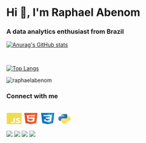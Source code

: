 <h1 align="flex-start">Hi 👋, I'm Raphael Abenom</h1>
<h3 align="flex-start">A data analytics enthusiast from Brazil</h3>

[![Anurag's GitHub stats](https://github-readme-stats.vercel.app/api?username=raphaelabenom&show_icons=true&theme=codeSTACKr)](https://github.com/anuraghazra/github-readme-stats)


<br>


[![Top Langs](https://github-readme-stats.vercel.app/api/top-langs/?username=raphaelabenom&layout=compact&theme=codeSTACKr)](https://github.com/anuraghazra/github-readme-stats)

<p align="left"> <img src="https://komarev.com/ghpvc/?username=raphaelabenom&label=Profile%20views&color=0e75b6&style=flat" alt="raphaelabenom" /> </p>

<h3 align="left">Connect with me</h3>
<p align="left">
</p>

<div style="display: inline_block"><br>
  <img align="center" alt="Rapha-Js" height="30" width="40" src="https://raw.githubusercontent.com/devicons/devicon/master/icons/javascript/javascript-plain.svg">
  <img align="center" alt="Rapha-HTML" height="30" width="40" src="https://raw.githubusercontent.com/devicons/devicon/master/icons/html5/html5-original.svg">
  <img align="center" alt="Rapha-CSS" height="30" width="40" src="https://raw.githubusercontent.com/devicons/devicon/master/icons/css3/css3-original.svg">
  <img align="center" alt="Rapha-Python" height="30" width="40" src="https://raw.githubusercontent.com/devicons/devicon/master/icons/python/python-original.svg">
</div>

<br>

<div> 
  <a href="" target="_blank"><img src="https://img.shields.io/badge/YouTube-FF0000?style=for-the-badge&logo=youtube&logoColor=white" target="_blank"></a>
  <a href="" target="_blank"><img src="https://img.shields.io/badge/-Instagram-%23E4405F?style=for-the-badge&logo=instagram&logoColor=white" target="_blank"></a>
  <a href = "mailto:raphael.abenom@gmail.com"><img src="https://img.shields.io/badge/-Gmail-%23333?style=for-the-badge&logo=gmail&logoColor=white" target="_blank"></a>
  <a href="https://www.linkedin.com/in/raphael-abenom/" target="_blank"><img src="https://img.shields.io/badge/-LinkedIn-%230077B5?style=for-the-badge&logo=linkedin&logoColor=white" target="_blank"></a> 
</div>
